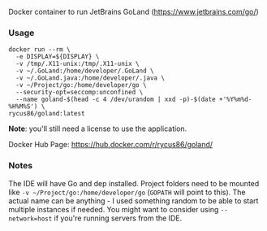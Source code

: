 Docker container to run JetBrains GoLand (https://www.jetbrains.com/go/)

### Usage

```
docker run --rm \
  -e DISPLAY=${DISPLAY} \
  -v /tmp/.X11-unix:/tmp/.X11-unix \
  -v ~/.GoLand:/home/developer/.GoLand \
  -v ~/.GoLand.java:/home/developer/.java \
  -v ~/Project/go:/home/developer/go \
  --security-opt=seccomp:unconfined \
  --name goland-$(head -c 4 /dev/urandom | xxd -p)-$(date +'%Y%m%d-%H%M%S') \
rycus86/goland:latest
```

__Note__: you'll still need a license to use the application.

Docker Hub Page: https://hub.docker.com/r/rycus86/goland/

### Notes

The IDE will have Go and dep installed.
Project folders need to be mounted like `-v ~/Project/go:/home/developer/go` (`GOPATH` will point to this).
The actual name can be anything - I used something random to be able to start multiple instances if needed.
You might want to consider using `--network=host` if you're running servers from the IDE.
